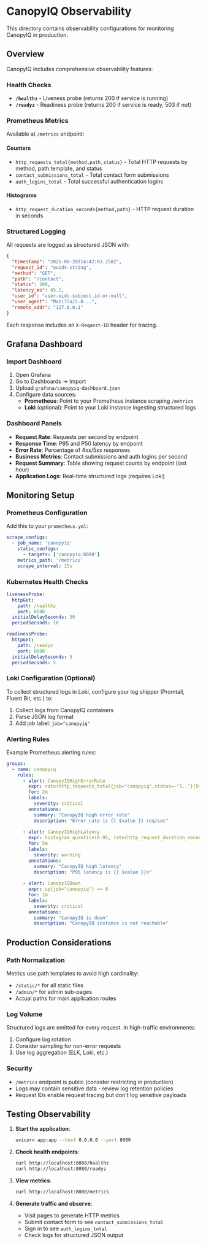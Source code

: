 # CanopyIQ Observability

This directory contains observability configurations for monitoring CanopyIQ in production.

## Overview

CanopyIQ includes comprehensive observability features:

### Health Checks
- **`/healthz`** - Liveness probe (returns 200 if service is running)
- **`/readyz`** - Readiness probe (returns 200 if service is ready, 503 if not)

### Prometheus Metrics
Available at `/metrics` endpoint:

#### Counters
- `http_requests_total{method,path,status}` - Total HTTP requests by method, path template, and status
- `contact_submissions_total` - Total contact form submissions
- `auth_logins_total` - Total successful authentication logins

#### Histograms
- `http_request_duration_seconds{method,path}` - HTTP request duration in seconds

### Structured Logging
All requests are logged as structured JSON with:
```json
{
  "timestamp": "2025-08-20T14:42:03.258Z",
  "request_id": "uuid4-string",
  "method": "GET", 
  "path": "/contact",
  "status": 200,
  "latency_ms": 45.2,
  "user_id": "user-oidc-subject-id-or-null",
  "user_agent": "Mozilla/5.0...",
  "remote_addr": "127.0.0.1"
}
```

Each response includes an `X-Request-ID` header for tracing.

## Grafana Dashboard

### Import Dashboard
1. Open Grafana
2. Go to Dashboards → Import
3. Upload `grafana/canopyiq-dashboard.json`
4. Configure data sources:
   - **Prometheus**: Point to your Prometheus instance scraping `/metrics`
   - **Loki** (optional): Point to your Loki instance ingesting structured logs

### Dashboard Panels
- **Request Rate**: Requests per second by endpoint
- **Response Time**: P95 and P50 latency by endpoint
- **Error Rate**: Percentage of 4xx/5xx responses
- **Business Metrics**: Contact submissions and auth logins per second
- **Request Summary**: Table showing request counts by endpoint (last hour)
- **Application Logs**: Real-time structured logs (requires Loki)

## Monitoring Setup

### Prometheus Configuration
Add this to your `prometheus.yml`:
```yaml
scrape_configs:
  - job_name: 'canopyiq'
    static_configs:
      - targets: ['canopyiq:8080']
    metrics_path: '/metrics'
    scrape_interval: 15s
```

### Kubernetes Health Checks
```yaml
livenessProbe:
  httpGet:
    path: /healthz
    port: 8080
  initialDelaySeconds: 30
  periodSeconds: 10

readinessProbe:
  httpGet:
    path: /readyz
    port: 8080
  initialDelaySeconds: 5
  periodSeconds: 5
```

### Loki Configuration (Optional)
To collect structured logs in Loki, configure your log shipper (Promtail, Fluent Bit, etc.) to:
1. Collect logs from CanopyIQ containers
2. Parse JSON log format
3. Add job label: `job="canopyiq"`

### Alerting Rules
Example Prometheus alerting rules:
```yaml
groups:
  - name: canopyiq
    rules:
      - alert: CanopyIQHighErrorRate
        expr: rate(http_requests_total{job="canopyiq",status=~"5.."}[5m]) > 0.1
        for: 2m
        labels:
          severity: critical
        annotations:
          summary: "CanopyIQ high error rate"
          description: "Error rate is {{ $value }} req/sec"
      
      - alert: CanopyIQHighLatency
        expr: histogram_quantile(0.95, rate(http_request_duration_seconds_bucket{job="canopyiq"}[5m])) > 1
        for: 5m
        labels:
          severity: warning
        annotations:
          summary: "CanopyIQ high latency"
          description: "P95 latency is {{ $value }}s"
      
      - alert: CanopyIQDown
        expr: up{job="canopyiq"} == 0
        for: 1m
        labels:
          severity: critical
        annotations:
          summary: "CanopyIQ is down"
          description: "CanopyIQ instance is not reachable"
```

## Production Considerations

### Path Normalization
Metrics use path templates to avoid high cardinality:
- `/static/*` for all static files
- `/admin/*` for admin sub-pages
- Actual paths for main application routes

### Log Volume
Structured logs are emitted for every request. In high-traffic environments:
1. Configure log rotation
2. Consider sampling for non-error requests
3. Use log aggregation (ELK, Loki, etc.)

### Security
- `/metrics` endpoint is public (consider restricting in production)
- Logs may contain sensitive data - review log retention policies
- Request IDs enable request tracing but don't log sensitive payloads

## Testing Observability

1. **Start the application**:
   ```bash
   uvicorn app:app --host 0.0.0.0 --port 8080
   ```

2. **Check health endpoints**:
   ```bash
   curl http://localhost:8080/healthz
   curl http://localhost:8080/readyz
   ```

3. **View metrics**:
   ```bash
   curl http://localhost:8080/metrics
   ```

4. **Generate traffic and observe**:
   - Visit pages to generate HTTP metrics
   - Submit contact form to see `contact_submissions_total`
   - Sign in to see `auth_logins_total`
   - Check logs for structured JSON output